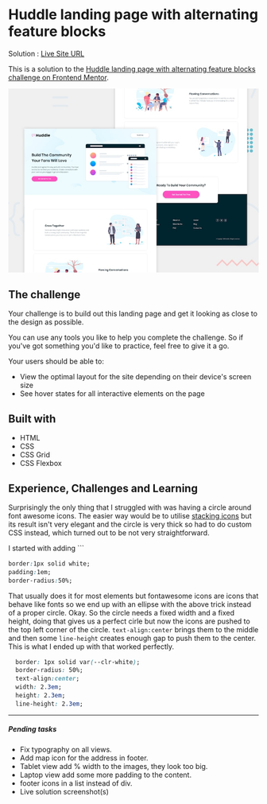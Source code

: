 # Huddle landing page with alternating feature blocks

Solution : [Live Site URL](https://frontend-mentor-challenges-ecru.vercel.app/huddle-landing-page-with-alternating-feature-blocks/)

This is a solution to the [Huddle landing page with alternating feature blocks challenge on Frontend Mentor](https://www.frontendmentor.io/challenges/huddle-landing-page-with-alternating-feature-blocks-5ca5f5981e82137ec91a5100).

![Design preview for the Huddle landing page with alternating feature blocks coding challenge](./design/desktop-preview.jpg)

## The challenge

Your challenge is to build out this landing page and get it looking as close to the design as possible.

You can use any tools you like to help you complete the challenge. So if you've got something you'd like to practice, feel free to give it a go.

Your users should be able to:

- View the optimal layout for the site depending on their device's screen size
- See hover states for all interactive elements on the page

## Built with

- HTML
- CSS
- CSS Grid
- CSS Flexbox

## Experience, Challenges and Learning

Surprisingly the only thing that I struggled with was having a circle around font awesome icons.
The easier way would be to utilise [stacking icons](https://fontawesome.com/v5.15/how-to-use/on-the-web/styling/stacking-icons) but its result isn't very elegant and the circle is very thick so had to do custom CSS instead, which turned out to be not very straightforward.

I started with adding ```

```CSS
border:1px solid white;
padding:1em;
border-radius:50%;
```

That usually does it for most elements but fontawesome icons are icons that behave like fonts so we end up with an ellipse with the above trick instead of a proper circle. Okay. So the circle needs a fixed width and a fixed height, doing that gives us a perfect cirle but now the icons are pushed to the top left corner of the circle. `text-align:center` brings them to the middle and then some `line-height` creates enough gap to push them to the center.
This is what I ended up with that worked perfectly.

```CSS
  border: 1px solid var(--clr-white);
  border-radius: 50%;
  text-align:center;
  width: 2.3em;
  height: 2.3em;
  line-height: 2.3em;
```

---

##### Pending tasks

- Fix typography on all views.
- Add map icon for the address in footer.
- Tablet view add % width to the images, they look too big.
- Laptop view add some more padding to the content.
- footer icons in a list instead of div.
- Live solution screenshot(s)
